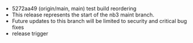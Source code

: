 - 5272aa49 (origin/main, main) test build reordering
- This release represents the start of the nb3 maint branch.
- Future updates to this branch will be limited to security and critical bug fixes
- release trigger
